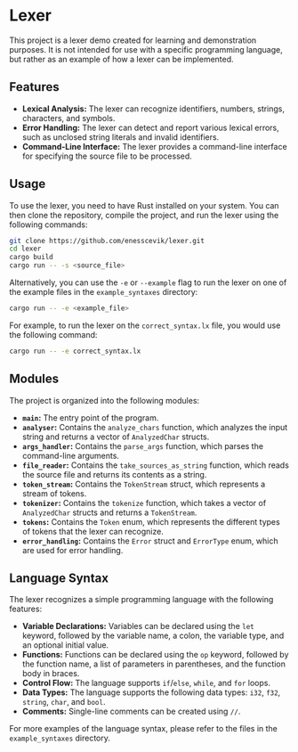# Lexer

This project is a lexer demo created for learning and demonstration purposes. It is not intended for use with a specific programming language, but rather as an example of how a lexer can be implemented.

## Features

*   **Lexical Analysis:** The lexer can recognize identifiers, numbers, strings, characters, and symbols.
*   **Error Handling:** The lexer can detect and report various lexical errors, such as unclosed string literals and invalid identifiers.
*   **Command-Line Interface:** The lexer provides a command-line interface for specifying the source file to be processed.

## Usage

To use the lexer, you need to have Rust installed on your system. You can then clone the repository, compile the project, and run the lexer using the following commands:

```bash
git clone https://github.com/enesscevik/lexer.git
cd lexer
cargo build
cargo run -- -s <source_file>
```

Alternatively, you can use the `-e` or `--example` flag to run the lexer on one of the example files in the `example_syntaxes` directory:

```bash
cargo run -- -e <example_file>
```

For example, to run the lexer on the `correct_syntax.lx` file, you would use the following command:

```bash
cargo run -- -e correct_syntax.lx
```

## Modules

The project is organized into the following modules:

*   **`main`:** The entry point of the program.
*   **`analyser`:** Contains the `analyze_chars` function, which analyzes the input string and returns a vector of `AnalyzedChar` structs.
*   **`args_handler`:** Contains the `parse_args` function, which parses the command-line arguments.
*   **`file_reader`:** Contains the `take_sources_as_string` function, which reads the source file and returns its contents as a string.
*   **`token_stream`:** Contains the `TokenStream` struct, which represents a stream of tokens.
*   **`tokenizer`:** Contains the `tokenize` function, which takes a vector of `AnalyzedChar` structs and returns a `TokenStream`.
*   **`tokens`:** Contains the `Token` enum, which represents the different types of tokens that the lexer can recognize.
*   **`error_handling`:** Contains the `Error` struct and `ErrorType` enum, which are used for error handling.

## Language Syntax

The lexer recognizes a simple programming language with the following features:

*   **Variable Declarations:** Variables can be declared using the `let` keyword, followed by the variable name, a colon, the variable type, and an optional initial value.
*   **Functions:** Functions can be declared using the `op` keyword, followed by the function name, a list of parameters in parentheses, and the function body in braces.
*   **Control Flow:** The language supports `if`/`else`, `while`, and `for` loops.
*   **Data Types:** The language supports the following data types: `i32`, `f32`, `string`, `char`, and `bool`.
*   **Comments:** Single-line comments can be created using `//`.

For more examples of the language syntax, please refer to the files in the `example_syntaxes` directory.
